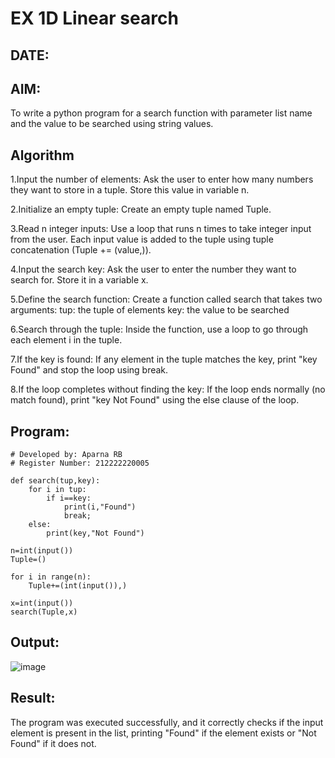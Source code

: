 # EX 1D Linear search
## DATE:
## AIM:
To write a python program for a search function with parameter list name and the value to be searched using string values.

## Algorithm
1.Input the number of elements: Ask the user to enter how many numbers they want to store in a tuple. Store this value in variable n.

2.Initialize an empty tuple: Create an empty tuple named Tuple.

3.Read n integer inputs: Use a loop that runs n times to take integer input from the user. Each input value is added to the tuple using tuple concatenation (Tuple += (value,)).

4.Input the search key: Ask the user to enter the number they want to search for. Store it in a variable x.

5.Define the search function: Create a function called search that takes two arguments:
 tup: the tuple of elements
 key: the value to be searched

6.Search through the tuple: Inside the function, use a loop to go through each element i in the tuple.

7.If the key is found: If any element in the tuple matches the key, print "key Found" and stop the loop using break.

8.If the loop completes without finding the key: If the loop ends normally (no match found), print "key Not Found" using the else clause of the loop.

## Program:
```
# Developed by: Aparna RB
# Register Number: 212222220005

def search(tup,key):
    for i in tup:
        if i==key:
            print(i,"Found")
            break;
    else:
        print(key,"Not Found")
        
n=int(input()) 
Tuple=()

for i in range(n):
    Tuple+=(int(input()),)
    
x=int(input())    
search(Tuple,x)
```

## Output:
![image](https://github.com/user-attachments/assets/4eea0123-8f54-484b-8614-b9c8c46942ba)

## Result:
The program was executed successfully, and it correctly checks if the input element is present in the list, printing "Found" if the element exists or "Not Found" if it does not.
